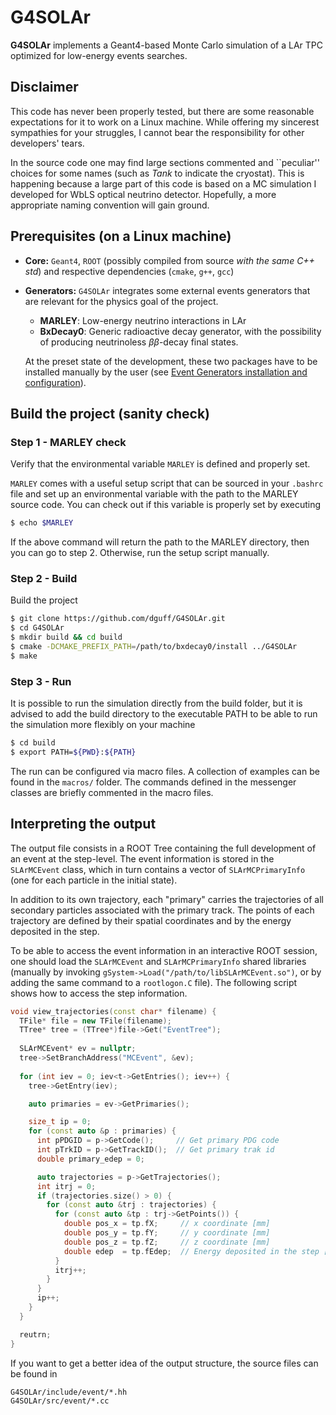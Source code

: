 # G4SOLAr

**G4SOLAr** implements a Geant4-based Monte Carlo simulation of a LAr TPC
optimized for low-energy events searches. 

## Disclaimer
This code has never been properly tested, but there are some reasonable 
expectations for it to work on a Linux machine. While offering my sincerest
sympathies for your struggles, I cannot bear the responsibility for other 
developers' tears. 

In the source code one may find large sections commented and ``peculiar'' 
choices for some names (such as _Tank_ to indicate the cryostat). 
This is happening because a large part of this code is based on a MC simulation 
I developed for WbLS optical neutrino detector. 
Hopefully, a more appropriate naming convention will gain ground.

## Prerequisites (on a Linux machine)

- **Core:** `Geant4`, `ROOT` (possibly compiled from source *with the same C++ std*)
  and respective dependencies (`cmake`, `g++`, `gcc`)
- **Generators:** `G4SOLAr` integrates some external events generators that
  are relevant for the physics goal of the project. 
  * **MARLEY**: Low-energy neutrino interactions in LAr
  * **BxDecay0**: Generic radioactive decay generator, with the possibility 
    of producing neutrinoless *ββ*-decay final states.
    
  At the preset state of the development, these two packages have to be installed
  manually by the user 
  (see [Event Generators installation and configuration](README_GENERATORS.md)). 
  
## Build the project (sanity check)

### Step 1 - MARLEY check
Verify that the environmental variable `MARLEY` is defined and properly set.

`MARLEY` comes with a useful setup script that can be sourced in your `.bashrc`
file and set up an environmental variable with the path to the MARLEY source code.
You can check out if this variable is properly set by executing 
```bash
$ echo $MARLEY
```
If the above command will return the path to the MARLEY directory, then you can 
go to step 2. Otherwise, run the setup script manually. 

### Step 2 - Build
Build the project
```bash
$ git clone https://github.com/dguff/G4SOLAr.git
$ cd G4SOLAr
$ mkdir build && cd build 
$ cmake -DCMAKE_PREFIX_PATH=/path/to/bxdecay0/install ../G4SOLAr
$ make
```

### Step 3 - Run

It is possible to run the simulation directly from the build folder, but it
is advised to add the build directory to the executable PATH to be able to run 
the simulation more flexibly on your machine
```bash
$ cd build
$ export PATH=${PWD}:${PATH}
```

The run can be configured via macro files. A collection of examples can 
be found in the `macros/` folder. The commands defined in the messenger
classes are briefly commented in the macro files. 

## Interpreting the output

The output file consists in a ROOT Tree containing the full development of 
an event at the step-level. The event information is stored in the 
`SLArMCEvent` class, which in turn contains a vector of `SLArMCPrimaryInfo`
(one for each particle in the initial state). 

In addition to its own trajectory, each "primary" carries 
the trajectories of all secondary particles associated with the primary track.
The points of each trajectory are defined by their spatial coordinates and by 
the energy deposited in the step. 

To be able to access the event information in an interactive ROOT session, 
one should load the `SLArMCEvent` and `SLArMCPrimaryInfo` shared libraries 
(manually by invoking `gSystem->Load("/path/to/libSLArMCEvent.so")`, or by 
adding the same command to a `rootlogon.C` file). 
The following script shows how to access the step information. 

```C++
void view_trajectories(const char* filename) {
  TFile* file = new TFile(filename); 
  TTree* tree = (TTree*)file->Get("EventTree"); 
  
  SLArMCEvent* ev = nullptr; 
  tree->SetBranchAddress("MCEvent", &ev); 
  
  for (int iev = 0; iev<t->GetEntries(); iev++) {
    tree->GetEntry(iev); 

    auto primaries = ev->GetPrimaries(); 

    size_t ip = 0; 
    for (const auto &p : primaries) {
      int pPDGID = p->GetCode();     // Get primary PDG code 
      int pTrkID = p->GetTrackID();  // Get primary trak id   
      double primary_edep = 0; 

      auto trajectories = p->GetTrajectories(); 
      int itrj = 0;
      if (trajectories.size() > 0) {
        for (const auto &trj : trajectories) {
          for (const auto &tp : trj->GetPoints()) {
            double pos_x = tp.fX;     // x coordinate [mm]
            double pos_y = tp.fY;     // y coordinate [mm]
            double pos_z = tp.fZ;     // z coordinate [mm]
            double edep  = tp.fEdep;  // Energy deposited in the step [MeV]
          }
          itrj++;
        } 
      }
      ip++;
    }
  }

  reutrn;
}
```

If you want to get a better idea of the output structure, the source files 
can be found in 
```
G4SOLAr/include/event/*.hh
G4SOLAr/src/event/*.cc
```
